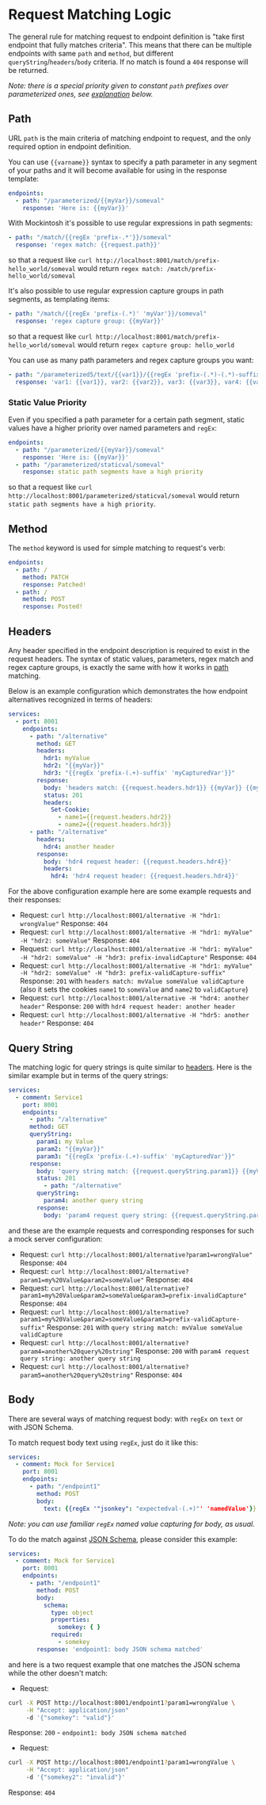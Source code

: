 # Request Matching Logic

The general rule for matching request to endpoint definition is "take first endpoint that fully matches criteria". This
means that there can be multiple endpoints with same `path` and `method`, but different `queryString`/`headers`/`body`
criteria. If no match is found a `404` response will be returned.

_Note: there is a special priority given to constant `path` prefixes over parameterized ones,
see [explanation](#static-value-priority) below._

## Path

URL `path` is the main criteria of matching endpoint to request, and the only required option in endpoint definition.

You can use `{{varname}}` syntax to specify a path parameter in any segment of your paths and it will become available
for using in the response template:

```yaml
endpoints:
  - path: "/parameterized/{{myVar}}/someval"
    response: 'Here is: {{myVar}}'
```

With Mockintosh it's possible to use regular expressions in path segments:

```yaml
- path: "/match/{{regEx 'prefix-.*'}}/someval"
  response: 'regex match: {{request.path}}'
```

so that a request like `curl http://localhost:8001/match/prefix-hello_world/someval` would
return `regex match: /match/prefix-hello_world/someval`

It's also possible to use regular expression capture groups in path segments, as templating items:

```yaml
- path: "/match/{{regEx 'prefix-(.*)' 'myVar'}}/someval"
  response: 'regex capture group: {{myVar}}'
```

so that a request like `curl http://localhost:8001/match/prefix-hello_world/someval` would
return `regex capture group: hello_world`

You can use as many path parameters and regex capture groups you want:

```yaml
- path: "/parameterized5/text/{{var1}}/{{regEx 'prefix-(.*)-(.*)-suffix' 'var2' 'var3'}}/{{var4}}/{{regEx 'prefix2-(.*)' 'var5'}}"
  response: 'var1: {{var1}}, var2: {{var2}}, var3: {{var3}}, var4: {{var4}}, var5: {{var5}}'
```

### Static Value Priority

Even if you specified a path parameter for a certain path segment, static values have a higher priority over named
parameters and `regEx`:

```yaml
endpoints:
  - path: "/parameterized/{{myVar}}/someval"
    response: 'Here is: {{myVar}}'
  - path: "/parameterized/staticval/someval"
    response: static path segments have a high priority
```

so that a request like `curl http://localhost:8001/parameterized/staticval/someval` would
return `static path segments have a high priority`.

## Method

The `method` keyword is used for simple matching to request's verb:

```yaml
endpoints:
  - path: /
    method: PATCH
    response: Patched!
  - path: /
    method: POST
    response: Posted!
```

## Headers

Any header specified in the endpoint description is required to exist in the request headers. The syntax of static values, parameters, regex match and regex capture groups, is exactly the same with how it works in [path](#path) matching.

Below is an example
configuration which demonstrates the how endpoint alternatives recognized in terms of headers:

```yaml
services:
  - port: 8001
    endpoints:
      - path: "/alternative"
        method: GET
        headers:
          hdr1: myValue
          hdr2: "{{myVar}}"
          hdr3: "{{regEx 'prefix-(.+)-suffix' 'myCapturedVar'}}"
        response:
          body: 'headers match: {{request.headers.hdr1}} {{myVar}} {{myCapturedVar}}'
          status: 201
          headers:
            Set-Cookie:
              - name1={{request.headers.hdr2}}
              - name2={{request.headers.hdr3}}
      - path: "/alternative"
        headers:
          hdr4: another header
        response:
          body: 'hdr4 request header: {{request.headers.hdr4}}'
          headers:
            hdr4: 'hdr4 request header: {{request.headers.hdr4}}'
```

For the above configuration example here are some example requests and their responses:

- Request: `curl http://localhost:8001/alternative -H "hdr1: wrongValue"` Response: `404`
- Request: `curl http://localhost:8001/alternative -H "hdr1: myValue" -H "hdr2: someValue"` Response: `404`
- Request: `curl http://localhost:8001/alternative -H "hdr1: myValue" -H "hdr2: someValue" -H "hdr3: prefix-invalidCapture"` Response: `404`
- Request: `curl http://localhost:8001/alternative -H "hdr1: myValue" -H "hdr2: someValue" -H "hdr3: prefix-validCapture-suffix"` Response: `201` with `headers match: mvValue someValue validCapture` (also it sets the cookies `name1` to `someValue`
and `name2` to `validCapture`)
- Request: `curl http://localhost:8001/alternative -H "hdr4: another header"` Response: `200` with `hdr4 request header: another header`
- Request: `curl http://localhost:8001/alternative -H "hdr5: another header"` Response: `404`

## Query String

The matching logic for query strings is quite similar to [headers](#headers). Here is the similar example but in terms
of the query strings:

```yaml
services:
  - comment: Service1
    port: 8001
    endpoints:
      - path: "/alternative"
      method: GET
      queryString:
        param1: my Value
        param2: "{{myVar}}"
        param3: "{{regEx 'prefix-(.+)-suffix' 'myCapturedVar'}}"
      response:
        body: 'query string match: {{request.queryString.param1}} {{myVar}} {{myCapturedVar}}'
        status: 201
          - path: "/alternative"
        queryString:
          param4: another query string
        response:
          body: 'param4 request query string: {{request.queryString.param4}}'
```

and these are the example requests and corresponding responses for such a mock server configuration:

- Request: `curl http://localhost:8001/alternative?param1=wrongValue"` Response: `404`
- Request: `curl http://localhost:8001/alternative?param1=my%20Value&param2=someValue"` Response: `404`
- Request: `curl http://localhost:8001/alternative?param1=my%20Value&param2=someValue&param3=prefix-invalidCapture"`
Response: `404`
- Request: `curl http://localhost:8001/alternative?param1=my%20Value&param2=someValue&param3=prefix-validCapture-suffix"`
Response: `201`  with `query string match: mvValue someValue validCapture`
- Request: `curl http://localhost:8001/alternative?param4=another%20query%20string"` Response: `200`
    with `param4 request query string: another query string`
- Request: `curl http://localhost:8001/alternative?param5=another%20query%20string"` Response: `404`

## Body

There are several ways of matching request body: with `regEx` on `text` or with JSON Schema.

To match request body text using `regEx`, just do it like this:
```yaml
services:
  - comment: Mock for Service1
    port: 8001
    endpoints:
      - path: "/endpoint1"
        method: POST
        body:
          text: {{regEx '"jsonkey": "expectedval-(.+)"' 'namedValue'}}
```
_Note: you can use familiar `regEx` named value capturing for body, as usual._

To do the match against [JSON Schema](https://json-schema.org/), please consider this example:

```yaml
services:
  - comment: Mock for Service1
    port: 8001
    endpoints:
      - path: "/endpoint1"
        method: POST
        body:
          schema:
            type: object
            properties:
              somekey: { }
            required:
              - somekey
        response: 'endpoint1: body JSON schema matched'
```

and here is a two request example that one matches the JSON schema while the other doesn't match:

- Request:

```bash
curl -X POST http://localhost:8001/endpoint1?param1=wrongValue \
     -H "Accept: application/json"
     -d '{"somekey": "valid"}'
```

Response: `200` - `endpoint1: body JSON schema matched`

- Request:

```bash
curl -X POST http://localhost:8001/endpoint1?param1=wrongValue \
     -H "Accept: application/json"
     -d '{"somekey2": "invalid"}'
```

Response: `404`
